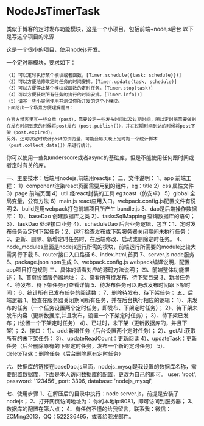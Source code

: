 # NodeJsTimerTask
类似于博客的定时发布功能模块，这是一个小项目，包括前端+nodejs后台
以下是写这个项目的来源

这是一个很小的项目，使用nodejs开发。

一个定时器模块，要求如下：

    （1）可以定时执行某个模块或者函数。[Timer.schedule({task: schedule}})]
    （2）可以方便地修改定时任务的时间安排。[Timer.update(task, schedule)]
    （3）可以方便停止某个模块或函数的定时任务。[Timer.stop(task)]
    （4）可以方便获取所有任务的执行的时间安排。[Timer.info()]
    （5）请写一些小实例使用并测试你所开发的这个小模块。
    下面给出一个场景方便理解题目：

    在官方博客里写一些文章（post），需要设定一些发布时间以及过期时间，所以定时器需要做到在发布时间到来的时候将post发布（post.publish()），并在过期时间到达的时候将post下架（post.expired）。
    另外，还可以定时统计post的浏览量，可能会每天晚上定时跑一个统计脚本（post.collect_data()）来进行统计。

你可以使用一些如underscore或者async的基础库，但是不能使用任何跟时间或者定时有关的库。




一、主要技术：后端用nodejs,前端用reactjs；
二、文件说明：
1、app 前端工程：
	1）component渲染react页面需要用到的组件，eg：title
	2）css 属性文件
	3）page 前端页面
	4）util 经react封装的工具 eg:toast（仿安卓）
	5）global 全局变量，公有方法
	6）main.js react应用入口。webpack.config.js配置文件有说明
2、build是用webpack打包前端项目所产生 bundle.js
3、dao是后端操作数据库：
	1）、baseDao 创建数据库之类
	2）、tasksSqlMapping 查询数据库的语句；
	3）、taskDao 处理接口业务
	4）、scheduleDao 后台业务逻辑，包含：1、定时发布任务及定时下架任务；2、运行检查发布或下架服务器关闭期间未执行任务；3、更新、删除、新增定时任务时，在后端修改、启动或删除定时任务。
4、node_modules里面是nodejs运行所需的模块，前端运行所需要的module比较大需另行下载
5、router接口入口路径
6、index.html,首页
7、server.js node服务
8、package.json npm生成
9、webpack.config.js webpack编译说明，配置app项目打包规则
三、具体的请看对应的源码方法说明；
四、前端整体功能描述：
1、首页设置服务器地址；
2、查看所有待发布、待下架目录
3、新增任务
4、待发布、待下架任务可查看详情
5、待发布任务可以更改发布时间跟下架时间；
6、统计所有已发布任务的阅读数；
7、删除待发布、待下架任务；
五、后端逻辑
1、检查在服务器关闭期间所有任务，并在后台执行相应的逻辑：
	1）、未发布的任务（一个任务设置两个定时任务，即发布、下架定时任务）；
	2）、待下架未发布内容（更新数据库,并且发布，设置一个下架定时任务）；
	3）、待下架已发布；（设置一个下架定时任务）
	4）、已过时，未下架（更新数据库的，并且下架）；
2、接口：
	1）、add:新增任务（后台设置两个定时任务）；
	2）、getAll:获取所有的未下架任务；
	3）、updateReadCount：更新阅读
	4）、updateTask：更新任务（后台删除原有的下架定时任务，发布一个新的定时任务）
	5）、deleteTask：删除任务（后台删除原有定时任务）



六、数据库的链接在baseDao.js里面，nodejs_mysql是我设置的数据库名称，需要配置数据库，下面是本人访问数据库的配置，更改为自己的即可。
		user: 'root',
        password: '123456',
        port: 3306,
        database: 'nodejs_mysql',

七、使用步骤
1、在解压后的目录中执行：node server.js，前提是安装了nodejs；
2、打开网页访问地址为： 你的本地ip:8081，即可访问到服务器；
3、数据库的配置在第六点；
4、有任何不懂的给我留言，联系我：微信：ZCMing2013，QQ：522236495，或者给我发邮件。